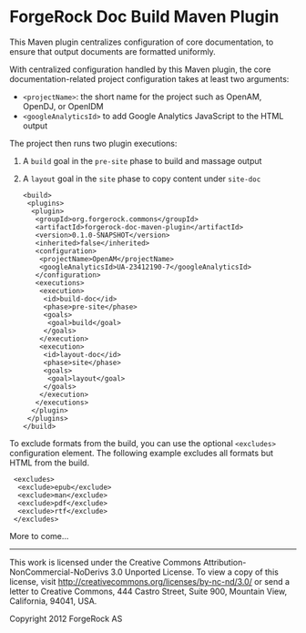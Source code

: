 # ForgeRock Doc Build Maven Plugin

This Maven plugin centralizes configuration of core documentation, to ensure
that output documents are formatted uniformly.

With centralized configuration handled by this Maven plugin, the core
documentation-related project configuration takes at least two arguments:

*   `<projectName>`: the short name for the project such as OpenAM, OpenDJ,
    or OpenIDM
*   `<googleAnalyticsId>` to add Google Analytics JavaScript to the HTML
    output

The project then runs two plugin executions:

1.  A `build` goal in the `pre-site` phase to build and massage output
2.  A `layout` goal in the `site` phase to copy content under
    `site-doc`


		<build>
		 <plugins>
		  <plugin>
		   <groupId>org.forgerock.commons</groupId>
		   <artifactId>forgerock-doc-maven-plugin</artifactId>
		   <version>0.1.0-SNAPSHOT</version>
		   <inherited>false</inherited>
		   <configuration>
		    <projectName>OpenAM</projectName>
		    <googleAnalyticsId>UA-23412190-7</googleAnalyticsId>
		   </configuration>
		   <executions>
		    <execution>
		     <id>build-doc</id>
		     <phase>pre-site</phase>
		     <goals>
		      <goal>build</goal>
		     </goals>
		    </execution>
		    <execution>
		     <id>layout-doc</id>
		     <phase>site</phase>
		     <goals>
		      <goal>layout</goal>
		     </goals>
		    </execution>
		   </executions>
		  </plugin>
		 </plugins>
		</build>

To exclude formats from the build, you can use the optional
`<excludes>` configuration element. The following example
excludes all formats but HTML from the build.

     <excludes>
      <exclude>epub</exclude>
      <exclude>man</exclude>
      <exclude>pdf</exclude>
      <exclude>rtf</exclude>
     </excludes>

More to come...

* * *
This work is licensed under the Creative Commons
Attribution-NonCommercial-NoDerivs 3.0 Unported License.
To view a copy of this license, visit
<http://creativecommons.org/licenses/by-nc-nd/3.0/>
or send a letter to Creative Commons, 444 Castro Street,
Suite 900, Mountain View, California, 94041, USA.

Copyright 2012 ForgeRock AS
